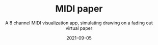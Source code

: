 ---
title: MIDI paper
subtitle: A 8 channel MIDI visualization app, simulating drawing on a fading out virtual paper
tags: midi
cover: apps/paper.png
date: 2021-09-05
buttons:
  - url: https://paper.chromatone.center
    text: paper.chromatone.center
    type: primary
  - url: https://github.com/chromatone/midi-paper
    text: chromatone/midi-paper
    type: github
---